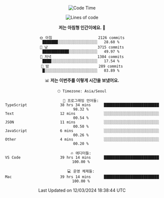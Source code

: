 <div align="center">

<br />

 <!--START_SECTION:waka-->
![Code Time](http://img.shields.io/badge/Code%20Time-2%2C238%20hrs%201%20min-blue)

![Lines of code](https://img.shields.io/badge/%EC%A0%80%EB%8A%94%20%EC%97%AC%ED%83%9C%EA%B9%8C%EC%A7%80%20-4.0%20million%20%EC%A4%84%EC%9D%98%20%EC%BD%94%EB%93%9C%EB%A5%BC%20%EC%9E%91%EC%84%B1%ED%96%88%EC%96%B4%EC%9A%94.-blue)

**저는 아침형 인간이에요. 🐤** 

```text
🌞 아침                     2126 commits        ███████░░░░░░░░░░░░░░░░░░   28.60 % 
🌆 낮　                     3715 commits        ████████████░░░░░░░░░░░░░   49.97 % 
🌃 저녁                     1304 commits        ████░░░░░░░░░░░░░░░░░░░░░   17.54 % 
🌙 밤　                     289 commits         █░░░░░░░░░░░░░░░░░░░░░░░░   03.89 % 
```


📊 **저는 이번주를 이렇게 시간을 보냈어요.** 

```text
🕑︎ Timezone: Asia/Seoul

💬 프로그래밍 언어들: 
TypeScript               38 hrs 34 mins      █████████████████████████   98.32 % 
Text                     12 mins             ░░░░░░░░░░░░░░░░░░░░░░░░░   00.54 % 
JSON                     11 mins             ░░░░░░░░░░░░░░░░░░░░░░░░░   00.50 % 
JavaScript               6 mins              ░░░░░░░░░░░░░░░░░░░░░░░░░   00.26 % 
Other                    4 mins              ░░░░░░░░░░░░░░░░░░░░░░░░░   00.20 % 

🔥 에디터들: 
VS Code                  39 hrs 14 mins      █████████████████████████   100.00 % 

💻 운영 체제들: 
Mac                      39 hrs 14 mins      █████████████████████████   100.00 % 
```


 Last Updated on 12/03/2024 18:38:44 UTC
<!--END_SECTION:waka-->

</div>
